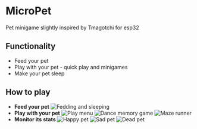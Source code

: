 # MicroPet
Pet minigame slightly inspired by Tmagotchi for esp32

## Functionality
- Feed your pet
- Play with your pet - quick play and minigames
- Make your pet sleep

## How to play
- **Feed your pet**
![Fedding and sleeping](https://i.imgur.com/CfG0Hgv.gif)
- **Play with your pet**
![Play menu](https://i.imgur.com/UxYBpVi.gif)
![Dance memory game](https://i.imgur.com/Q6Il1qW.gif)
![Maze runner](https://i.imgur.com/vKkET3l.gif)
- **Monitor its stats**
![Happy pet](https://i.imgur.com/yCDdo0R.gif)
![Sad pet](https://i.imgur.com/dRt00Ei.gif)
![Dead pet](https://i.imgur.com/2Fp2Beu.jpeg)




